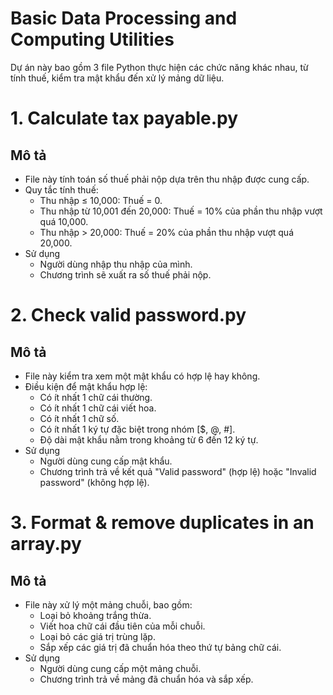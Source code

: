 # Basic Data Processing and Computing Utilities

Dự án này bao gồm 3 file Python thực hiện các chức năng khác nhau, từ tính thuế, kiểm tra mật khẩu đến xử lý mảng dữ liệu.

# 1. Calculate tax payable.py
## Mô tả
- File này tính toán số thuế phải nộp dựa trên thu nhập được cung cấp.
- Quy tắc tính thuế:
  - Thu nhập ≤ 10,000: Thuế = 0.
  - Thu nhập từ 10,001 đến 20,000: Thuế = 10% của phần thu nhập vượt quá 10,000.
  - Thu nhập > 20,000: Thuế = 20% của phần thu nhập vượt quá 20,000.
- Sử dụng
  - Người dùng nhập thu nhập của mình.
  - Chương trình sẽ xuất ra số thuế phải nộp.
# 2. Check valid password.py
## Mô tả
- File này kiểm tra xem một mật khẩu có hợp lệ hay không.
- Điều kiện để mật khẩu hợp lệ:
  - Có ít nhất 1 chữ cái thường.
  - Có ít nhất 1 chữ cái viết hoa.
  - Có ít nhất 1 chữ số.
  - Có ít nhất 1 ký tự đặc biệt trong nhóm [$, @, #].
  - Độ dài mật khẩu nằm trong khoảng từ 6 đến 12 ký tự.
- Sử dụng
  - Người dùng cung cấp mật khẩu.
  - Chương trình trả về kết quả "Valid password" (hợp lệ) hoặc "Invalid password" (không hợp lệ).
# 3. Format & remove duplicates in an array.py
## Mô tả
- File này xử lý một mảng chuỗi, bao gồm:
  - Loại bỏ khoảng trắng thừa.
  - Viết hoa chữ cái đầu tiên của mỗi chuỗi.
  - Loại bỏ các giá trị trùng lặp.
  - Sắp xếp các giá trị đã chuẩn hóa theo thứ tự bảng chữ cái.
- Sử dụng
  - Người dùng cung cấp một mảng chuỗi.
  - Chương trình trả về mảng đã chuẩn hóa và sắp xếp.
